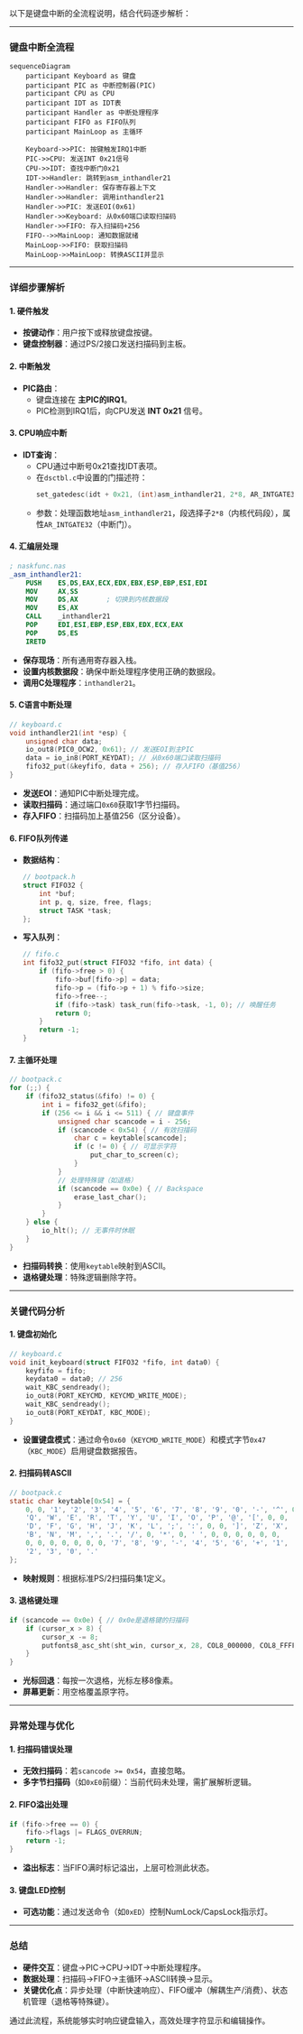 以下是键盘中断的全流程说明，结合代码逐步解析：

---

### **键盘中断全流程**

```mermaid
sequenceDiagram
    participant Keyboard as 键盘
    participant PIC as 中断控制器(PIC)
    participant CPU as CPU
    participant IDT as IDT表
    participant Handler as 中断处理程序
    participant FIFO as FIFO队列
    participant MainLoop as 主循环

    Keyboard->>PIC: 按键触发IRQ1中断
    PIC->>CPU: 发送INT 0x21信号
    CPU->>IDT: 查找中断门0x21
    IDT->>Handler: 跳转到asm_inthandler21
    Handler->>Handler: 保存寄存器上下文
    Handler->>Handler: 调用inthandler21
    Handler->>PIC: 发送EOI(0x61)
    Handler->>Keyboard: 从0x60端口读取扫描码
    Handler->>FIFO: 存入扫描码+256
    FIFO-->>MainLoop: 通知数据就绪
    MainLoop->>FIFO: 获取扫描码
    MainLoop->>MainLoop: 转换ASCII并显示
```

---

### **详细步骤解析**

#### **1. 硬件触发**
- **按键动作**：用户按下或释放键盘按键。
- **键盘控制器**：通过PS/2接口发送扫描码到主板。

#### **2. 中断触发**
- **PIC路由**：
  - 键盘连接在 **主PIC的IRQ1**。
  - PIC检测到IRQ1后，向CPU发送 **INT 0x21** 信号。

#### **3. CPU响应中断**
- **IDT查询**：
  - CPU通过中断号0x21查找IDT表项。
  - 在`dsctbl.c`中设置的门描述符：
    ```c
    set_gatedesc(idt + 0x21, (int)asm_inthandler21, 2*8, AR_INTGATE32);
    ```
  - 参数：处理函数地址`asm_inthandler21`，段选择子`2*8`（内核代码段），属性`AR_INTGATE32`（中断门）。

#### **4. 汇编层处理**
```nasm
; naskfunc.nas
_asm_inthandler21:
    PUSH    ES,DS,EAX,ECX,EDX,EBX,ESP,EBP,ESI,EDI
    MOV     AX,SS
    MOV     DS,AX       ; 切换到内核数据段
    MOV     ES,AX
    CALL    _inthandler21
    POP     EDI,ESI,EBP,ESP,EBX,EDX,ECX,EAX
    POP     DS,ES
    IRETD
```
- **保存现场**：所有通用寄存器入栈。
- **设置内核数据段**：确保中断处理程序使用正确的数据段。
- **调用C处理程序**：`inthandler21`。

#### **5. C语言中断处理**
```c
// keyboard.c
void inthandler21(int *esp) {
    unsigned char data;
    io_out8(PIC0_OCW2, 0x61); // 发送EOI到主PIC
    data = io_in8(PORT_KEYDAT); // 从0x60端口读取扫描码
    fifo32_put(&keyfifo, data + 256); // 存入FIFO（基值256）
}
```
- **发送EOI**：通知PIC中断处理完成。
- **读取扫描码**：通过端口`0x60`获取1字节扫描码。
- **存入FIFO**：扫描码加上基值256（区分设备）。

#### **6. FIFO队列传递**
- **数据结构**：
  ```c
  // bootpack.h
  struct FIFO32 {
      int *buf;
      int p, q, size, free, flags;
      struct TASK *task;
  };
  ```
- **写入队列**：
  ```c
  // fifo.c
  int fifo32_put(struct FIFO32 *fifo, int data) {
      if (fifo->free > 0) {
          fifo->buf[fifo->p] = data;
          fifo->p = (fifo->p + 1) % fifo->size;
          fifo->free--;
          if (fifo->task) task_run(fifo->task, -1, 0); // 唤醒任务
          return 0;
      }
      return -1;
  }
  ```

#### **7. 主循环处理**
```c
// bootpack.c
for (;;) {
    if (fifo32_status(&fifo) != 0) {
        int i = fifo32_get(&fifo);
        if (256 <= i && i <= 511) { // 键盘事件
            unsigned char scancode = i - 256;
            if (scancode < 0x54) { // 有效扫描码
                char c = keytable[scancode];
                if (c != 0) { // 可显示字符
                    put_char_to_screen(c);
                }
            }
            // 处理特殊键（如退格）
            if (scancode == 0x0e) { // Backspace
                erase_last_char();
            }
        }
    } else {
        io_hlt(); // 无事件时休眠
    }
}
```
- **扫描码转换**：使用`keytable`映射到ASCII。
- **退格键处理**：特殊逻辑删除字符。

---

### **关键代码分析**

#### **1. 键盘初始化**
```c
// keyboard.c
void init_keyboard(struct FIFO32 *fifo, int data0) {
    keyfifo = fifo;
    keydata0 = data0; // 256
    wait_KBC_sendready();
    io_out8(PORT_KEYCMD, KEYCMD_WRITE_MODE);
    wait_KBC_sendready();
    io_out8(PORT_KEYDAT, KBC_MODE);
}
```
- **设置键盘模式**：通过命令`0x60`（`KEYCMD_WRITE_MODE`）和模式字节`0x47`（`KBC_MODE`）启用键盘数据报告。

#### **2. 扫描码转ASCII**
```c
// bootpack.c
static char keytable[0x54] = {
    0, 0, '1', '2', '3', '4', '5', '6', '7', '8', '9', '0', '-', '^', 0, 0,
    'Q', 'W', 'E', 'R', 'T', 'Y', 'U', 'I', 'O', 'P', '@', '[', 0, 0, 'A', 'S',
    'D', 'F', 'G', 'H', 'J', 'K', 'L', ';', ':', 0, 0, ']', 'Z', 'X', 'C', 'V',
    'B', 'N', 'M', ',', '.', '/', 0, '*', 0, ' ', 0, 0, 0, 0, 0, 0,
    0, 0, 0, 0, 0, 0, 0, '7', '8', '9', '-', '4', '5', '6', '+', '1',
    '2', '3', '0', '.'
};
```
- **映射规则**：根据标准PS/2扫描码集1定义。

#### **3. 退格键处理**
```c
if (scancode == 0x0e) { // 0x0e是退格键的扫描码
    if (cursor_x > 8) {
        cursor_x -= 8;
        putfonts8_asc_sht(sht_win, cursor_x, 28, COL8_000000, COL8_FFFFFF, " ", 1);
    }
}
```
- **光标回退**：每按一次退格，光标左移8像素。
- **屏幕更新**：用空格覆盖原字符。

---

### **异常处理与优化**

#### **1. 扫描码错误处理**
- **无效扫描码**：若`scancode >= 0x54`，直接忽略。
- **多字节扫描码**（如`0xE0`前缀）：当前代码未处理，需扩展解析逻辑。

#### **2. FIFO溢出处理**
```c
if (fifo->free == 0) {
    fifo->flags |= FLAGS_OVERRUN;
    return -1;
}
```
- **溢出标志**：当FIFO满时标记溢出，上层可检测此状态。

#### **3. 键盘LED控制**
- **可选功能**：通过发送命令（如`0xED`）控制NumLock/CapsLock指示灯。

---

### **总结**
- **硬件交互**：键盘→PIC→CPU→IDT→中断处理程序。
- **数据处理**：扫描码→FIFO→主循环→ASCII转换→显示。
- **关键优化点**：异步处理（中断快速响应）、FIFO缓冲（解耦生产/消费）、状态机管理（退格等特殊键）。

通过此流程，系统能够实时响应键盘输入，高效处理字符显示和编辑操作。